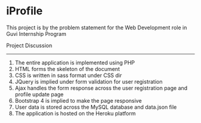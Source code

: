 # iProfile

This project is by the problem statement for the Web Development role in Guvi Internship Program


Project Discussion

***

1. The entire application is implemented using PHP
2. HTML forms the skeleton of the document
3. CSS is written in sass format under CSS dir
4. JQuery is implied under form validation for user registration
5. Ajax handles the form response across the user registration page and profile update page
6. Bootstrap 4 is implied to make the page responsive
7. User data is stored across the MySQL database and data.json file
8. The application is hosted on the Heroku platform

